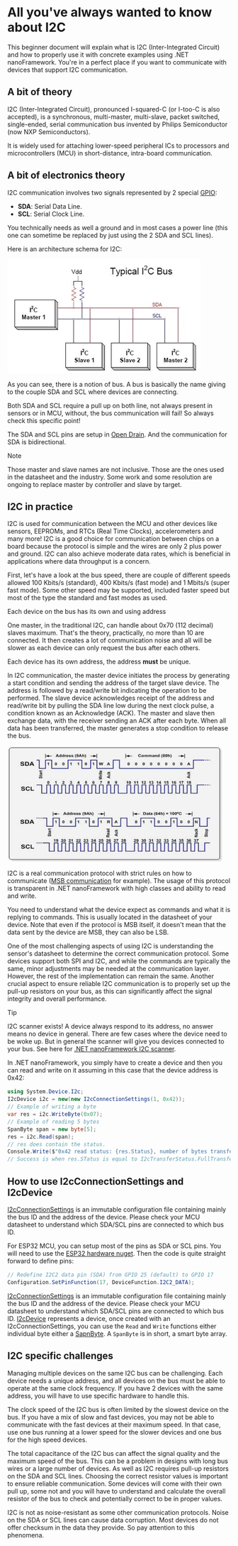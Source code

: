 # All you've always wanted to know about I2C

This beginner document will explain what is I2C (Inter-Integrated Circuit) and how to properly use it with concrete examples using .NET nanoFramework. You're in a perfect place if you want to communicate with devices that support I2C communication.

## A bit of theory

I2C (Inter-Integrated Circuit), pronounced I-squared-C (or I-too-C is also accepted), is a synchronous, multi-master, multi-slave, packet switched, single-ended, serial communication bus invented by Philips Semiconductor (now NXP Semiconductors).

It is widely used for attaching lower-speed peripheral ICs to processors and microcontrollers (MCU) in short-distance, intra-board communication.

## A bit of electronics theory

I2C communication involves two signals represented by 2 special [GPIO](./gpio-explained.md):

- **SDA**: Serial Data Line.
- **SCL**: Serial Clock Line.

You technically needs as well a ground and in most cases a power line (this one can sometime be replaced by just using the 2 SDA and SCL lines).

Here is an architecture schema for I2C:

![i2c electronic schema](../../images/getting-started/i2c-schema.jpg)

As you can see, there is a notion of bus. A bus is basically the name giving to the couple SDA and SCL where devices are connecting.

Both SDA and SCL require a pull up on both line, not always present in sensors or in MCU, without, the bus communication will fail! So always check this specific point!

The SDA and SCL pins are setup in [Open Drain](./gpio-explained.md#pull-up-pull-down-and-other-pin-mode). And the communication for SDA is bidirectional.

> [!Note]
>
> Those master and slave names are not inclusive. Those are the ones used in the datasheet and the industry. Some work and some resolution are ongoing to replace master by controller and slave by target.

## I2C in practice

I2C is used for communication between the MCU and other devices like sensors, EEPROMs, and RTCs (Real Time Clocks), accelerometers and many more! I2C is a good choice for communication between chips on a board because the protocol is simple and the wires are only 2 plus power and ground. I2C can also achieve moderate data rates, which is beneficial in applications where data throughput is a concern.

First, let's have a look at the bus speed, there are couple of different speeds allowed 100 Kbits/s (standard), 400 Kbits/s (fast mode) and 1 Mbits/s (super fast mode). Some other speed may be supported, included faster speed but most of the type the standard and fast modes as used.

Each device on the bus has its own and using address

One master, in the traditional I2C, can handle about 0x70 (112 decimal) slaves maximum. That's the theory, practically, no more than 10 are connected. It then creates a lot of communication noise and all will be slower as each device can only request the bus after each others.

Each device has its own address, the address **must** be unique.

In I2C communication, the master device initiates the process by generating a start condition and sending the address of the target slave device. The address is followed by a read/write bit indicating the operation to be performed. The slave device acknowledges receipt of the address and read/write bit by pulling the SDA line low during the next clock pulse, a condition known as an Acknowledge (ACK). The master and slave then exchange data, with the receiver sending an ACK after each byte. When all data has been transferred, the master generates a stop condition to release the bus.

![i2c explained](../../images/getting-started/i2c-communication.jpg)

I2C is a real communication protocol with strict rules on how to communicate ([MSB communication](./spi-explained.md#lsb-and-msb-communication) for example). The usage of this protocol is transparent in .NET nanoFramework with high classes and ability to read and write.

You need to understand what the device expect as commands and what it is replying to commands. This is usually located in the datasheet of your device. Note that even if the protocol is MSB itself, it doesn't mean that the data sent by the device are MSB, they can also be LSB.

One of the most challenging aspects of using I2C is understanding the sensor's datasheet to determine the correct communication protocol. Some devices support both SPI and I2C, and while the commands are typically the same, minor adjustments may be needed at the communication layer. However, the rest of the implementation can remain the same. Another crucial aspect to ensure reliable I2C communication is to properly set up the pull-up resistors on your bus, as this can significantly affect the signal integrity and overall performance.

> [!Tip]
>
> I2C scanner exists! A device always respond to its address, no answer means no device in general. There are few cases where the device need to be woke up. But in general the scanner will give you devices connected to your bus. See here for [.NET nanoFramework I2C scanner](https://github.com/nanoframework/Samples/blob/main/samples/I2C/NanoI2cScanner/Program.cs).

In .NET nanoFramework, you simply have to create a device and then you can read and write on it assuming in this case that the device address is 0x42:

```csharp
using System.Device.I2c;
I2cDevice i2c = new(new I2cConnectionSettings(1, 0x42));
// Example of writing a byte
var res = i2c.WriteByte(0x07);
// Example of reading 5 bytes
SpanByte span = new byte[5];
res = i2c.Read(span);
// res does contain the status.
Console.Write($"0x42 read status: {res.Status}, number of bytes transferred: {res.BytesTransferred}");
// Success is when res.STatus is equal to I2cTransferStatus.FullTransfer
```

## How to use I2cConnectionSettings and I2cDevice

[I2cConnectionSettings](https://docs.nanoframework.net/api/System.Device.I2c.I2cConnectionSettings.html) is an immutable configuration file containing mainly the bus ID and the address of the device. Please check your MCU datasheet to understand which SDA/SCL pins are connected to which bus ID.

For ESP32 MCU, you can setup most of the pins as SDA or SCL pins. You will need to use the [ESP32 hardware nuget](https://docs.nanoframework.net/api/nanoFramework.Hardware.Esp32.html). Then the code is quite straight forward to define pins:

```csharp
// Redefine I2C2 data pin (SDA) from GPIO 25 (default) to GPIO 17
Configuration.SetPinFunction(17, DeviceFunction.I2C2_DATA);
```

[I2cConnectionSettings](https://docs.nanoframework.net/api/System.Device.I2c.I2cConnectionSettings.html) is an immutable configuration file containing mainly the bus ID and the address of the device. Please check your MCU datasheet to understand which SDA/SCL pins are connected to which bus ID.
[I2cDevice](https://docs.nanoframework.net/api/System.Device.I2c.I2cDevice.html) represents a device, once created with an I2cConnectionSettings, you can use the `Read` and `Write` functions either individual byte either a [SapnByte](https://docs.nanoframework.net/api/System.SpanByte.html). A `SpanByte` is in short, a smart byte array.

## I2C specific challenges

Managing multiple devices on the same I2C bus can be challenging. Each device needs a unique address, and all devices on the bus must be able to operate at the same clock frequency. If you have 2 devices with the same address, you will have to use specific hardware to handle this.

The clock speed of the I2C bus is often limited by the slowest device on the bus. If you have a mix of slow and fast devices, you may not be able to communicate with the fast devices at their maximum speed. In that case, use one bus running at a lower speed for the slower devices and one bus for the high speed devices.

The total capacitance of the I2C bus can affect the signal quality and the maximum speed of the bus. This can be a problem in designs with long bus wires or a large number of devices. As well as I2C requires pull-up resistors on the SDA and SCL lines. Choosing the correct resistor values is important to ensure reliable communication. Some devices will come with their own pull up, some not and you will have to understand and calculate the overall resistor of the bus to check and potentially correct to be in proper values.

I2C is not as noise-resistant as some other communication protocols. Noise on the SDA or SCL lines can cause data corruption. Most devices do not offer checksum in the data they provide. So pay attention to this phenomena.
